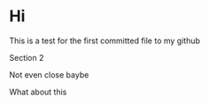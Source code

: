 # Hi
This is a test for the first committed file to my github

Section 2

Not even close baybe

What about this